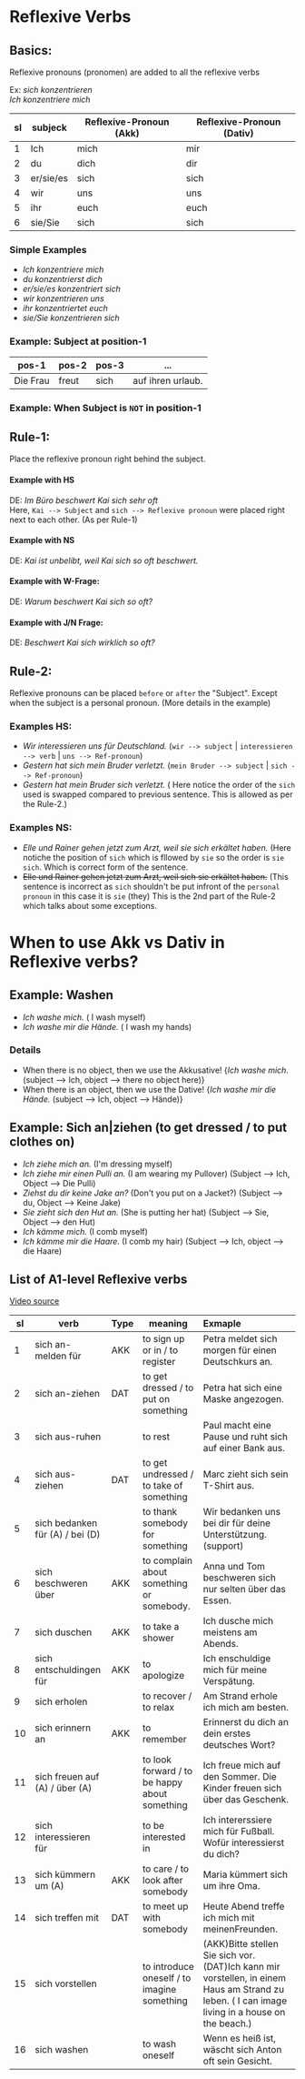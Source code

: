 # Reflexive Verbs

## Basics:

Reflexive pronouns (pronomen) are added to all the reflexive verbs </br>

Ex: _sich konzentrieren_ </br>
_Ich konzentriere mich_

|sl|subjeck|Reflexive-Pronoun (Akk)| Reflexive-Pronoun (Dativ)|
|--|--|--|--|
|1|Ich|mich|mir|
|2|du|dich|dir|
|3|er/sie/es|sich|sich|
|4|wir|uns|uns|
|5|ihr|euch|euch|
|6|sie/Sie|sich|sich|


### Simple Examples

- _Ich konzentriere mich_
- _du konzentrierst dich_
- _er/sie/es konzentriert sich_
- _wir konzentrieren uns_
- _ihr konzentriertet euch_
- _sie/Sie konzentrieren sich_

### Example: Subject at position-1

|pos-1| pos-2|pos-3|...|
|--|--|--|--|
|Die Frau| freut| sich| auf ihren urlaub.|

### Example: When Subject is `NOT` in position-1

## Rule-1:
Place the reflexive pronoun right behind the subject.

#### Example with HS
DE: _Im Büro beschwert Kai sich sehr oft_ </br>
Here, `Kai --> Subject` and `sich --> Reflexive pronoun` were placed right next to each other. (As per Rule-1)

#### Example with NS

DE: _Kai ist unbelibt, weil Kai sich so oft beschwert._

#### Example with W-Frage:

DE: _Warum beschwert Kai sich so oft?_

#### Example with J/N Frage:

DE: _Beschwert Kai sich wirklich so oft?_

## Rule-2:
Reflexive pronouns can be placed `before` or `after` the "Subject". Except when the subject is a personal pronoun. (More details in the example)

### Examples HS:

- _Wir interessieren uns für Deutschland._ (`wir --> subject` | `interessieren --> verb` | `uns --> Ref-pronoun`)
- _Gestern hat sich mein Bruder verletzt._ (`mein Bruder --> subject` | `sich --> Ref-pronoun`)
- _Gestern hat mein Bruder sich verletzt._ ( Here notice the order of the `sich` used is swapped compared to previous sentence. This is allowed as per the Rule-2.)

### Examples NS:

- _Elle und Rainer gehen jetzt zum Arzt, weil sie sich erkältet haben._ (Here notiche the position of `sich` which is fllowed by `sie` so the order is `sie sich`. Which is correct form of the sentence.
-  ~~Elle und Rainer gehen jetzt zum Arzt, weil sich sie erkältet haben.~~ (This sentence is incorrect as `sich` shouldn't be put infront of the `personal pronoun` in this case it is `sie` (they) This is the 2nd part of the Rule-2 which talks about some exceptions.


# When to use Akk vs Dativ in Reflexive verbs?

## Example: Washen

- _Ich washe mich._ ( I wash myself)
- _Ich washe mir die Hände._ ( I wash my hands)

### Details
- When there is no object, then we use the Akkusative! {_Ich washe mich._ (subject --> Ich, object --> there no object here)}
- When there is an object, then we use the Dative! {_Ich washe mir die Hände._ (subject --> Ich, object --> Hände)}

## Example: Sich an|ziehen (to get dressed / to put clothes on)

- _Ich ziehe mich an._ (I'm dressing myself)
- _Ich ziehe mir einen Pulli an._ (I am wearing my Pullover) (Subject --> Ich, Object --> Die Pulli)
- _Ziehst du dir keine Jake an?_ (Don't you put on a Jacket?) (Subject --> du, Object --> Keine Jake)
- _Sie zieht sich den Hut an._ (She is putting her hat) (Subject --> Sie, Object --> den Hut)
- _Ich kämme mich._ (I comb myself) 
- _Ich kämme mir die Haare._ (I comb my hair) (Subject --> Ich, object --> die Haare)


## List of A1-level Reflexive verbs

[Video source](https://www.youtube.com/watch?v=VrnLbQDbnHI)

|sl|verb|Type|meaning|Exmaple|
|--|--|--|--|:--|
|1| sich an-melden für| AKK | to sign up or in / to register| Petra meldet sich morgen für einen Deutschkurs an.|
|2| sich an-ziehen |DAT| to get dressed / to put on something| Petra hat sich eine Maske angezogen.|
|3| sich aus-ruhen||to rest| Paul macht eine Pause und ruht sich auf einer Bank aus.|
|4| sich aus-ziehen|DAT|to get undressed / to take of something| Marc zieht sich sein T-Shirt aus.|
|5| sich bedanken für (A) / bei (D)||to thank somebody for something| Wir bedanken uns bei dir für deine Unterstützung.(support)|
|6| sich beschweren über|AKK|to complain about something or somebody.| Anna und Tom beschweren sich nur selten über das Essen.|
|7| sich duschen|AKK|to take a shower| Ich dusche mich meistens am Abends.|
|8| sich entschuldingen für|AKK|to apologize| Ich enschuldige mich für meine Verspätung.|
|9| sich erholen||to recover / to relax| Am Strand erhole ich mich am besten.|
|10| sich erinnern an|AKK|to remember| Erinnerst du dich an dein erstes deutsches Wort?|
|11| sich freuen auf (A) / über (A)||to look forward / to be happy about something| Ich freue mich auf den Sommer.  Die Kinder freuen sich über das Geschenk.|
|12| sich interessieren für||to be interested in| Ich intererssiere mich für Fußball. Wofür interessierst du dich? |
|13| sich kümmern um (A)| AKK | to care / to look after somebody| Maria kümmert sich um ihre Oma.|
|14| sich treffen mit| DAT| to meet up with somebody| Heute Abend treffe ich mich mit meinenFreunden.|
|15| sich vorstellen||to introduce oneself / to imagine something| (AKK)Bitte stellen Sie sich vor. (DAT)Ich kann mir vorstellen, in einem Haus am Strand zu leben. ( I can image living in a house on the beach.)|
|16| sich washen||to wash oneself| Wenn es heiß ist, wäscht sich Anton oft sein Gesicht.|
